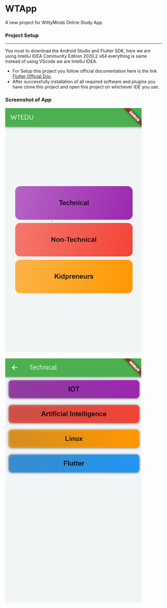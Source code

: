 # WTApp

A new project for WittyMinds Online Study App.

### Project Setup

------------

You must to download the Android Studio and Flutter SDK, here we are using IntelliJ IDEA Community Edition 2020.2 x64 everything is same instead of using VScode we are IntelliJ IDEA.

- For Setup this project you follow official documentation here is the link [Flutter Official Doc](https://flutter.dev/docs/get-started/install "Flutter Official Doc").
- After successfully installation of all required software and plugins you have clone this project and open this project on whichever IDE you use.

### Screenshot of App

![WTApp](screenshot/main.PNG "WtApp Home Page")

![WTApp](screenshot/main2.PNG "WtApp Option Page")